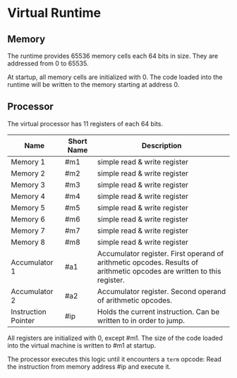 # Virtual Runtime

## Memory

The runtime provides 65536 memory cells each 64 bits in size. They are addressed from 0 to 65535.

At startup, all memory cells are initialized with 0. The code loaded into the runtime will be written
to the memory starting at address 0.

## Processor

The virtual processor has 11 registers of each 64 bits.

|Name               |Short Name|Description                 |
|-------------------|----------|----------------------------|
|Memory 1           |#m1       |simple read & write register|
|Memory 2           |#m2       |simple read & write register|
|Memory 3           |#m3       |simple read & write register|
|Memory 4           |#m4       |simple read & write register|
|Memory 5           |#m5       |simple read & write register|
|Memory 6           |#m6       |simple read & write register|
|Memory 7           |#m7       |simple read & write register|
|Memory 8           |#m8       |simple read & write register|
|Accumulator 1      |#a1       |Accumulator register. First operand of arithmetic opcodes. Results of arithmetic opcodes are written to this register.|
|Accumulator 2      |#a2       |Accumulator register. Second operand of arithmetic opcodes.|
|Instruction Pointer|#ip       |Holds the current instruction. Can be written to in order to jump.|

All registers are initialized with 0, except #m1. The size of the code loaded into the virtual machine
is written to #m1 at startup.

The processor executes this logic until it encounters a `term` opcode:
Read the instruction from memory address #ip and execute it.